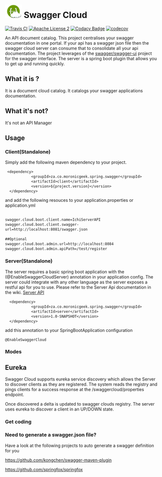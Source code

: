 ![alt text](./swaggercloud.png "Swagger Cloud") Swagger Cloud 
=============================================================
[![Travis CI](https://travis-ci.org/moronicgeek/SwaggerCloud.svg?branch=master)](https://travis-ci.org/moronicgeek/SwaggerCloud.svg?branch=master)
[![Apache License 2](https://img.shields.io/badge/license-ASF2-blue.svg)](https://www.apache.org/licenses/LICENSE-2.0.txt)
[![Codacy Badge](https://api.codacy.com/project/badge/Grade/1c17f07400bc4dbc9e9bc93861d73bb8)](https://www.codacy.com/app/patel-muhammed/SwaggerCloud?utm_source=github.com&amp;utm_medium=referral&amp;utm_content=moronicgeek/SwaggerCloud&amp;utm_campaign=Badge_Grade)
[![codecov](https://codecov.io/gh/moronicgeek/SwaggerCloud/branch/master/graph/badge.svg)](https://codecov.io/gh/moronicgeek/SwaggerCloud)

An API document catalog. This project centralises your swagger documentation in one portal. If your api has a swagger json file then the swagger cloud server can consume that to consolidate all your api documentation. 
The project leverages of the [swagger/swagger-ui](https://github.com/swagger-api/swagger-uiswagger/swagger-ui) project for the swagger interface. 
The server is a spring boot plugin that allows you to get up and running quickly. 

## What it is ?
It is a document cloud catalog. It catalogs your swagger applications documentation.  

## What it's not?
It's not an API Manager
 
 
## Usage
 
### Client(Standalone)

Simply add the following maven dependency to your project.
```
 <dependency>
            <groupId>za.co.moronicgeek.spring.swagger</groupId>
            <artifactId>client</artifactId>
            <version>${project.version}</version>
  </dependency>
```
 
 
and add the following resouces to your application.properties or application.yml
```

swagger.cloud.boot.client.name=IchiServerAPI
swagger.cloud.boot.client.swagger-url=http://localhost:8081/swagger.json

##Optional
swagger.cloud.boot.admin.url=http://localhost:8084
swagger.cloud.boot.admin.apiPath=/test/register

```
 
### Server(Standalone)
 The server requires a basic spring boot application with the (@EnableSwaggerCloudServer) annotation in your application config.
 The server could integrate with any other language as the server exposes a restful api for you to use. Please refer to the Server Api documentation in the wiki. [Server API](https://github.com/moronicgeek/SwaggerCloud/wiki/Server-Api)
 
 ```
   <dependency>
             <groupId>za.co.moronicgeek.spring.swagger</groupId>
             <artifactId>server</artifactId>
             <version>1.0-SNAPSHOT</version>
   </dependency>
 ```
 
 add this annotation to your SpringBootApplication configuration
 
 ```
 @EnableSwaggerCloud
 ```
 
 
### Modes

## Eureka
Swagger Cloud supports eureka service discovery which allows the Server to discover clients as they are registered.
The system reads the registry and pings clients for a success response at the /swaggercloud/properties endpoint.

Once discovered a delta is updated to swagger clouds registry. The server uses eureka to discover a client in an UP/DOWN
state.

### Get coding


 
 
 
### Need to generate a swagger.json file?
Have a look at the following projects to auto generate a swagger definition for you 

https://github.com/kongchen/swagger-maven-plugin

https://github.com/springfox/springfox

